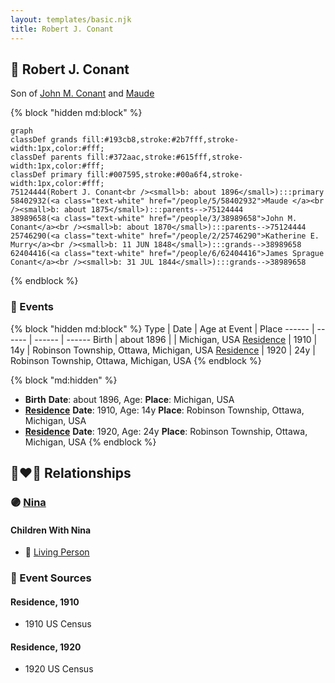 ```yaml
---
layout: templates/basic.njk
title: Robert J. Conant
---
```

## 🔵 Robert J. Conant

Son of [John M. Conant](/people/3/38989658) and [Maude ](/people/5/58402932)

{% block "hidden md:block" %}
```mermaid
graph
classDef grands fill:#193cb8,stroke:#2b7fff,stroke-width:1px,color:#fff;
classDef parents fill:#372aac,stroke:#615fff,stroke-width:1px,color:#fff;
classDef primary fill:#007595,stroke:#00a6f4,stroke-width:1px,color:#fff;
75124444(Robert J. Conant<br /><small>b: about 1896</small>):::primary
58402932(<a class="text-white" href="/people/5/58402932">Maude </a><br /><small>b: about 1875</small>):::parents-->75124444
38989658(<a class="text-white" href="/people/3/38989658">John M. Conant</a><br /><small>b: about 1870</small>):::parents-->75124444
25746290(<a class="text-white" href="/people/2/25746290">Katherine E. Murry</a><br /><small>b: 11 JUN 1848</small>):::grands-->38989658
62404416(<a class="text-white" href="/people/6/62404416">James Sprague Conant</a><br /><small>b: 31 JUL 1844</small>):::grands-->38989658
```
{% endblock %}

### 📆 Events

{% block "hidden md:block" %}
Type | Date | Age at Event | Place
------ | ------ | ------ | ------
Birth | about 1896 |  | Michigan, USA
[Residence](#event-event-0) | 1910 | 14y | Robinson Township, Ottawa, Michigan, USA
[Residence](#event-event-1) | 1920 | 24y | Robinson Township, Ottawa, Michigan, USA
{% endblock %}

{% block "md:hidden" %}
- **Birth**
**Date**: about 1896, Age:
**Place**: Michigan, USA
- **[Residence](#event-event-0)**
**Date**: 1910, Age: 14y
**Place**: Robinson Township, Ottawa, Michigan, USA
- **[Residence](#event-event-1)**
**Date**: 1920, Age: 24y
**Place**: Robinson Township, Ottawa, Michigan, USA
{% endblock %}

## 👩‍❤️‍👨 Relationships

### 🟣 [Nina ](/people/7/73409066)

#### Children With Nina
* 🔵 [Living Person](/people/3/38299190)
### 📰 Event Sources

#### <a id="event-event-0"></a> Residence, 1910
* 1910 US Census

#### <a id="event-event-1"></a> Residence, 1920
* 1920 US Census
